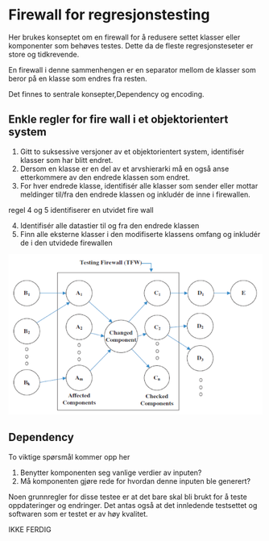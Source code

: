 # Firewall for regresjonstesting
Her brukes konseptet om en firewall for å redusere settet klasser eller komponenter som behøves testes. Dette da de fleste regresjonsteseter er store og tidkrevende.

En firewall i denne sammenhengen er en separator mellom de klasser som beror på en klasse som endres fra resten.

Det finnes to sentrale konsepter,Dependency og encoding.

## Enkle regler for fire wall i et objektorientert system

1. Gitt to suksessive versjoner av et objektorientert system, identifisér klasser som har blitt endret.
2. Dersom en klasse er en del av et arvshierarki må en også anse etterkommere av den endrede klassen som endret.
3. For hver endrede klasse, identifisér alle klasser som sender eller mottar meldinger til/fra den endrede klassen og inkludér de inne i firewallen.

regel 4 og 5 identifiserer en utvidet fire wall

4. Identifisér alle datastier til og fra den endrede klassen
5. Finn alle eksterne klasser i den modifiserte klassens omfang og inkludér de i den utvidede firewallen



![Testing firewall (TFW)](img/firewall.png)


## Dependency
To viktige spørsmål kommer opp her

1. Benytter komponenten seg vanlige verdier av inputen?
2. Må komponenten gjøre rede for hvordan denne inputen ble generert?

Noen grunnregler for disse testee er at det bare skal bli brukt for å teste oppdateringer og endringer. Det antas også at det innledende testsettet og softwaren som er testet er av høy kvalitet.


IKKE FERDIG